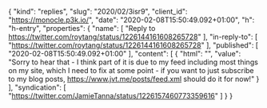 {
  "kind": "replies",
  "slug": "2020/02/3isr9",
  "client_id": "https://monocle.p3k.io/",
  "date": "2020-02-08T15:50:49.092+01:00",
  "h": "h-entry",
  "properties": {
    "name": [
      "Reply to https://twitter.com/roytang/status/1226144161608265728"
    ],
    "in-reply-to": [
      "https://twitter.com/roytang/status/1226144161608265728"
    ],
    "published": [
      "2020-02-08T15:50:49.092+01:00"
    ],
    "content": [
      {
        "html": "",
        "value": "Sorry to hear that - I think part of it is due to my feed including most things on my site, which I need to fix at some point - if you want to just subscribe to my blog posts, https://www.jvt.me/posts/feed.xml should do it for now!"
      }
    ],
    "syndication": [
      "https://twitter.com/JamieTanna/status/1226157460773359616"
    ]
  }
}
